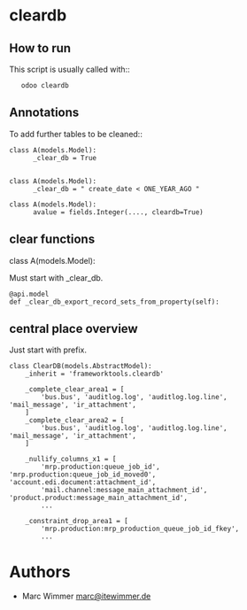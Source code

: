 # cleardb

## How to run

This script is usually called with::

```
   odoo cleardb
```

## Annotations


To add further tables to be cleaned::

```
class A(models.Model):
      _clear_db = True


class A(models.Model):
      _clear_db = " create_date < ONE_YEAR_AGO "

class A(models.Model):
      avalue = fields.Integer(...., cleardb=True)
```

## clear functions

class A(models.Model):

Must start with _clear_db.

```
@api.model
def _clear_db_export_record_sets_from_property(self):
```

## central place overview

Just start with prefix.

```
class ClearDB(models.AbstractModel):
    _inherit = 'frameworktools.cleardb'

    _complete_clear_area1 = [
        'bus.bus', 'auditlog.log', 'auditlog.log.line', 'mail_message', 'ir_attachment',
    ]
    _complete_clear_area2 = [
        'bus.bus', 'auditlog.log', 'auditlog.log.line', 'mail_message', 'ir_attachment',
    ]

    _nullify_columns_x1 = [
        'mrp.production:queue_job_id', 'mrp.production:queue_job_id_moved0', 'account.edi.document:attachment_id',
        'mail.channel:message_main_attachment_id', 'product.product:message_main_attachment_id',
        ...

    _constraint_drop_area1 = [
        'mrp.production:mrp_production_queue_job_id_fkey',
        ...
```

# Authors

* Marc Wimmer <marc@itewimmer.de>

